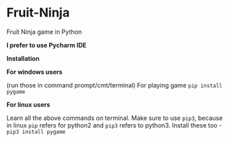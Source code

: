 # Fruit-Ninja
Fruit Ninja game in Python

**I prefer to use Pycharm IDE**

**Installation**

**For windows users**

(run those in command prompt/cmt/terminal) For playing game `pip install pygame`

**For linux users**

Learn all the above commands on terminal. Make sure to use `pip3`, because in linux `pip` refers for python2 and `pip3` refers to python3. Install these too - `pip3 install pygame`
